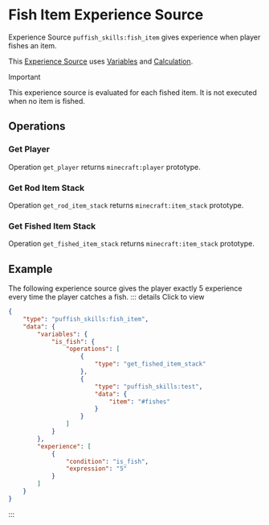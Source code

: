 # Fish Item Experience Source

Experience Source `puffish_skills:fish_item` gives experience when player fishes an item.

This [Experience Source](/creators/configuration/experience-sources/experience-source) uses [Variables](/creators/configuration/calculations/variables) and [Calculation](/creators/configuration/calculations/calculation).

> [!IMPORTANT]
> This experience source is evaluated for each fished item. It is not executed when no item is fished.

## Operations

### Get Player

Operation `get_player` returns `minecraft:player` prototype.

### Get Rod Item Stack

Operation `get_rod_item_stack` returns `minecraft:item_stack` prototype.

### Get Fished Item Stack

Operation `get_fished_item_stack` returns `minecraft:item_stack` prototype.


## Example

The following experience source gives the player exactly 5 experience every time the player catches a fish.
::: details Click to view
```json
{
	"type": "puffish_skills:fish_item",
	"data": {
		"variables": {
			"is_fish": {
				"operations": [
					{
						"type": "get_fished_item_stack"
					},
					{
						"type": "puffish_skills:test",
						"data": {
							"item": "#fishes"
						}
					}
				]
			}
		},
		"experience": [
			{
				"condition": "is_fish",
				"expression": "5"
			}
		]
	}
}
```
:::
